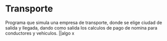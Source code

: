 # Transporte
Programa que simula una empresa de transporte, donde se elige ciudad de salida y llegada, dando como salida los calculos de pago de nomina para conductores y vehiculos.
||algo
 x
